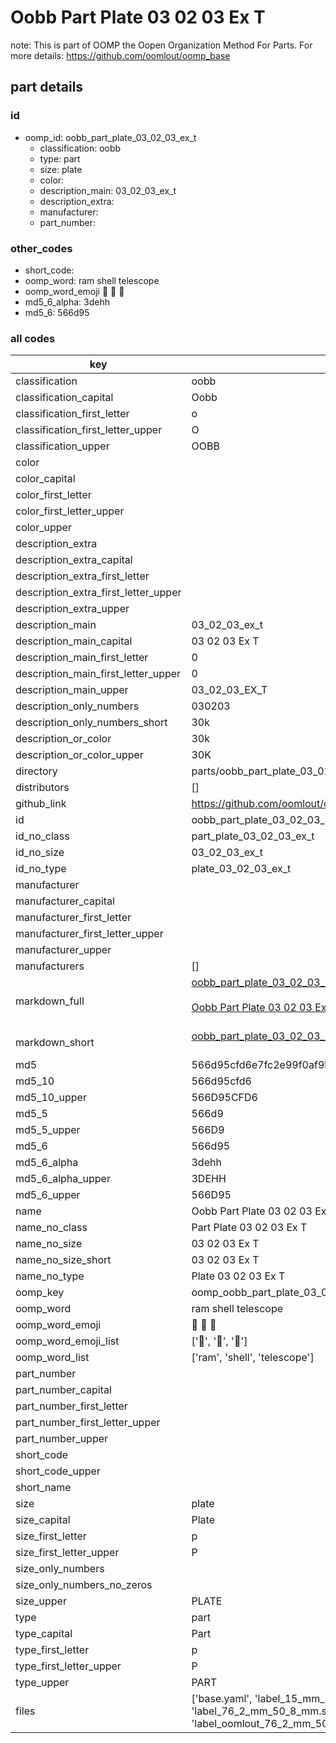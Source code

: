# Oobb Part Plate 03 02 03 Ex T  

note: This is part of OOMP the Oopen Organization Method For Parts. For more details: https://github.com/oomlout/oomp_base

##  part details





### id
* oomp_id: oobb_part_plate_03_02_03_ex_t
  * classification: oobb
  * type: part
  * size: plate
  * color: 
  * description_main: 03_02_03_ex_t
  * description_extra: 
  * manufacturer: 
  * part_number: 

### other_codes
* short_code: 
* oomp_word: ram shell telescope
* oomp_word_emoji :ram: :shell: :telescope:
* md5_6_alpha: 3dehh
* md5_6: 566d95

### all codes 
| key | value |  
| --- | --- |  
| classification | oobb |  
| classification_capital | Oobb |  
| classification_first_letter | o |  
| classification_first_letter_upper | O |  
| classification_upper | OOBB |  
| color |  |  
| color_capital |  |  
| color_first_letter |  |  
| color_first_letter_upper |  |  
| color_upper |  |  
| description_extra |  |  
| description_extra_capital |  |  
| description_extra_first_letter |  |  
| description_extra_first_letter_upper |  |  
| description_extra_upper |  |  
| description_main | 03_02_03_ex_t |  
| description_main_capital | 03 02 03 Ex T |  
| description_main_first_letter | 0 |  
| description_main_first_letter_upper | 0 |  
| description_main_upper | 03_02_03_EX_T |  
| description_only_numbers | 030203 |  
| description_only_numbers_short | 30k |  
| description_or_color | 30k |  
| description_or_color_upper | 30K |  
| directory | parts/oobb_part_plate_03_02_03_ex_t |  
| distributors | [] |  
| github_link | https://github.com/oomlout/oomlout_oomp_part_src/tree/main/parts/oobb_part_plate_03_02_03_ex_t/working |  
| id | oobb_part_plate_03_02_03_ex_t |  
| id_no_class | part_plate_03_02_03_ex_t |  
| id_no_size | 03_02_03_ex_t |  
| id_no_type | plate_03_02_03_ex_t |  
| manufacturer |  |  
| manufacturer_capital |  |  
| manufacturer_first_letter |  |  
| manufacturer_first_letter_upper |  |  
| manufacturer_upper |  |  
| manufacturers | [] |  
| markdown_full | [oobb_part_plate_03_02_03_ex_t](https://github.com/oomlout/oomlout_oomp_part_src/tree/main/parts/oobb_part_plate_03_02_03_ex_t/working)<br>[](https://github.com/oomlout/oomlout_oomp_part_src/tree/main/parts/oobb_part_plate_03_02_03_ex_t/working)<br>[Oobb Part Plate 03 02 03 Ex T](https://github.com/oomlout/oomlout_oomp_part_src/tree/main/parts/oobb_part_plate_03_02_03_ex_t/working)<br><br> |  
| markdown_short | [oobb_part_plate_03_02_03_ex_t](https://github.com/oomlout/oomlout_oomp_part_src/tree/main/parts/oobb_part_plate_03_02_03_ex_t/working)<br><br> |  
| md5 | 566d95cfd6e7fc2e99f0af9b9c0cd655 |  
| md5_10 | 566d95cfd6 |  
| md5_10_upper | 566D95CFD6 |  
| md5_5 | 566d9 |  
| md5_5_upper | 566D9 |  
| md5_6 | 566d95 |  
| md5_6_alpha | 3dehh |  
| md5_6_alpha_upper | 3DEHH |  
| md5_6_upper | 566D95 |  
| name | Oobb Part Plate 03 02 03 Ex T |  
| name_no_class | Part Plate 03 02 03 Ex T |  
| name_no_size | 03 02 03 Ex T |  
| name_no_size_short | 03 02 03 Ex T |  
| name_no_type | Plate 03 02 03 Ex T |  
| oomp_key | oomp_oobb_part_plate_03_02_03_ex_t |  
| oomp_word | ram shell telescope |  
| oomp_word_emoji | :ram: :shell: :telescope: |  
| oomp_word_emoji_list | [':ram:', ':shell:', ':telescope:'] |  
| oomp_word_list | ['ram', 'shell', 'telescope'] |  
| part_number |  |  
| part_number_capital |  |  
| part_number_first_letter |  |  
| part_number_first_letter_upper |  |  
| part_number_upper |  |  
| short_code |  |  
| short_code_upper |  |  
| short_name |  |  
| size | plate |  
| size_capital | Plate |  
| size_first_letter | p |  
| size_first_letter_upper | P |  
| size_only_numbers |  |  
| size_only_numbers_no_zeros |  |  
| size_upper | PLATE |  
| type | part |  
| type_capital | Part |  
| type_first_letter | p |  
| type_first_letter_upper | P |  
| type_upper | PART |  
| files | ['base.yaml', 'label_15_mm_30_mm.pdf', 'label_15_mm_30_mm.svg', 'label_76_2_mm_50_8_mm.pdf', 'label_76_2_mm_50_8_mm.svg', 'label_oomlout_76_2_mm_50_8_mm.pdf', 'label_oomlout_76_2_mm_50_8_mm.svg', 'readme.md', 'working.json', 'working.yaml'] |  
